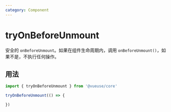 ```yaml
---
category: Component
---
```


# tryOnBeforeUnmount

安全的 `onBeforeUnmount`。如果在组件生命周期内，调用 `onBeforeUnmount()`，如果不是，不执行任何操作。

## 用法

```ts
import { tryOnBeforeUnmount } from '@vueuse/core'

tryOnBeforeUnmount(() => {

})
```

